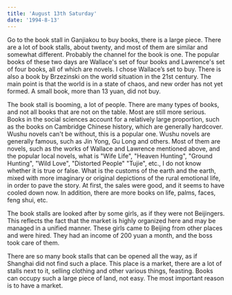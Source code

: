 ```yaml
---
title: 'August 13th Saturday'
date: '1994-8-13'
---
```


Go to the book stall in Ganjiakou to buy books, there is a large piece. There are a lot of book stalls, about twenty, and most of them are similar and somewhat different. Probably the channel for the book is one. The popular books of these two days are Wallace's set of four books and Lawrence's set of four books, all of which are novels. I chose Wallace’s set to buy. There is also a book by Brzezinski on the world situation in the 21st century. The main point is that the world is in a state of chaos, and new order has not yet formed. A small book, more than 13 yuan, did not buy.

The book stall is booming, a lot of people. There are many types of books, and not all books that are not on the table. Most are still more serious. Books in the social sciences account for a relatively large proportion, such as the books on Cambridge Chinese history, which are generally hardcover. Wushu novels can't be without, this is a popular one. Wushu novels are generally famous, such as Jin Yong, Gu Long and others. Most of them are novels, such as the works of Wallace and Lawrence mentioned above, and the popular local novels, what is "Wife Life", "Heaven Hunting", "Ground Hunting", "Wild Love", "Distorted People" "Tujie", etc., I do not know whether it is true or false. What is the customs of the earth and the earth, mixed with more imaginary or original depictions of the rural emotional life, in order to pave the story. At first, the sales were good, and it seems to have cooled down now. In addition, there are more books on life, palms, faces, feng shui, etc.

The book stalls are looked after by some girls, as if they were not Beijingers. This reflects the fact that the market is highly organized here and may be managed in a unified manner. These girls came to Beijing from other places and were hired. They had an income of 200 yuan a month, and the boss took care of them.

There are so many book stalls that can be opened all the way, as if Shanghai did not find such a place. This place is a market, there are a lot of stalls next to it, selling clothing and other various things, feasting. Books can occupy such a large piece of land, not easy. The most important reason is to have a market.


